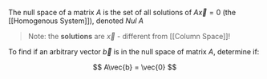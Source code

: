 The null space of a matrix $A$ is the set of all solutions of $A\vec{x} =0$ (the [[Homogenous System]]), denoted $Nul \ A$

> Note: the **solutions** are $\vec{x}$ - different from [[Column Space]]!

To find if an arbitrary vector $\vec{b}$ is in the null space of matrix $A$, determine if:

$$
A\vec{b} = \vec{0}
$$
